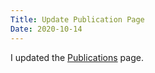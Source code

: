 ```yaml
---
Title: Update Publication Page
Date: 2020-10-14
---
```


I updated the [Publications](https://hayato-n.github.io/WebPage/pages/publications.html#publications) page.
